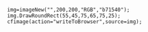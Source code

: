 ```luceescript+trycf
	img=imageNew("",200,200,"RGB","b71540");
	img.DrawRoundRect(55,45,75,65,75,25);
	cfimage(action="writeToBrowser",source=img);
```

